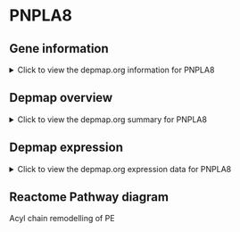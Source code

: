 <h1>PNPLA8</h1>

<h2>Gene information</h2>
<details>
  <summary>Click to view the depmap.org information for PNPLA8</summary>
  <iframe src="https://depmap.org/portal/gene/PNPLA8?tab=about" style="border:none;width:100%;height:800px"></iframe>
</details>

<h2>Depmap overview</h2>
<details>
  <summary>Click to view the depmap.org summary for PNPLA8</summary>
  <iframe src="https://depmap.org/portal/gene/PNPLA8?tab=overview" style="border:none;width:100%;height:800px"></iframe>
</details>

<h2>Depmap expression</h2>
<details>
  <summary>Click to view the depmap.org expression data for PNPLA8</summary>
  <iframe src="https://depmap.org/portal/gene/PNPLA8?tab=characterization" style="border:none;width:100%;height:800px"></iframe>
</details>



<h2>Reactome Pathway diagram</h2>
Acyl chain remodelling of PE
<div id="diagramHolder"></div>

<script>
    //Creating the Reactome Diagram widget
    //Take into account a proxy needs to be set up in your server side pointing to www.reactome.org
    function onReactomeDiagramReady(){  //This function is automatically called when the widget code is ready to be used
        var diagram = Reactome.Diagram.create({
            "placeHolder" : "diagramHolder",
            "width" : 900,
            "height" : 500
        });

        //Initialising it to the "Hemostasis" pathway
        diagram.loadDiagram("R-HSA-1482839");

        //Adding different listeners

        diagram.onDiagramLoaded(function (loaded) {
            console.info("Loaded ", loaded);
            diagram.flagItems("BAD");
	    diagram.flagItems("Q92934");
            if (loaded == "R-HSA-1482839") diagram.selectItem("R-HSA-1482839");
        });

     }
</script>



